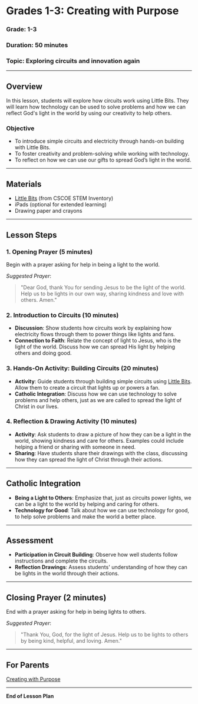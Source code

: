 # Grades 1-3: Creating with Purpose

### **Grade**: 1-3  
### **Duration**: 50 minutes  
### **Topic**: Exploring circuits and innovation again

---

## **Overview**
In this lesson, students will explore how circuits work using Little Bits. They will learn how technology can be used to solve problems and how we can reflect God's light in the world by using our creativity to help others.

### **Objective**
- To introduce simple circuits and electricity through hands-on building with Little Bits.
- To foster creativity and problem-solving while working with technology.
- To reflect on how we can use our gifts to spread God’s light in the world.

---

## **Materials**
- [Little Bits](https://cscoe.myturn.com/library/) (from CSCOE STEM Inventory)
- iPads (optional for extended learning)
- Drawing paper and crayons

---

## **Lesson Steps**

### **1. Opening Prayer (5 minutes)**  
Begin with a prayer asking for help in being a light to the world.

_Suggested Prayer_:
> "Dear God, thank You for sending Jesus to be the light of the world. Help us to be lights in our own way, sharing kindness and love with others. Amen."

### **2. Introduction to Circuits (10 minutes)**  
- **Discussion**: Show students how circuits work by explaining how electricity flows through them to power things like lights and fans.
- **Connection to Faith**: Relate the concept of light to Jesus, who is the light of the world. Discuss how we can spread His light by helping others and doing good.

### **3. Hands-On Activity: Building Circuits (20 minutes)**  
- **Activity**: Guide students through building simple circuits using [Little Bits](https://cscoe.myturn.com/library/). Allow them to create a circuit that lights up or powers a fan.
- **Catholic Integration**: Discuss how we can use technology to solve problems and help others, just as we are called to spread the light of Christ in our lives.

### **4. Reflection & Drawing Activity (10 minutes)**  
- **Activity**: Ask students to draw a picture of how they can be a light in the world, showing kindness and care for others. Examples could include helping a friend or sharing with someone in need.
- **Sharing**: Have students share their drawings with the class, discussing how they can spread the light of Christ through their actions.

---

## **Catholic Integration**
- **Being a Light to Others**: Emphasize that, just as circuits power lights, we can be a light to the world by helping and caring for others.
- **Technology for Good**: Talk about how we can use technology for good, to help solve problems and make the world a better place.

---

## **Assessment**
- **Participation in Circuit Building**: Observe how well students follow instructions and complete the circuits.
- **Reflection Drawings**: Assess students' understanding of how they can be lights in the world through their actions.

---

## **Closing Prayer (2 minutes)**  
End with a prayer asking for help in being lights to others.

_Suggested Prayer_:
> "Thank You, God, for the light of Jesus. Help us to be lights to others by being kind, helpful, and loving. Amen."

---

## **For Parents**  
[Creating with Purpose](/LessonPlans/Grades1-3/Parent_Resources/Grades1-3_Creating_with_Purpose.md)

---

**End of Lesson Plan**
